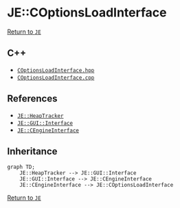 # JE::COptionsLoadInterface

[Return to `JE`](/docs/je.md)

## C++

- [`COptionsLoadInterface.hpp`](/src/je/COptionsLoadInterface.hpp)
- [`COptionsLoadInterface.cpp`](/src/je/COptionsLoadInterface.cpp)

## References

- [`JE::HeapTracker`](/docs/je/HeapTracker.md)
- [`JE::GUI::Interface`](/docs/je/GUI/Interface.md)
- [`JE::CEngineInterface`](/docs/je/CEngineInterface.md)

## Inheritance

```mermaid
graph TD;
    JE::HeapTracker --> JE::GUI::Interface
    JE::GUI::Interface --> JE::CEngineInterface
    JE::CEngineInterface --> JE::COptionsLoadInterface
```

[Return to `JE`](/docs/je.md)